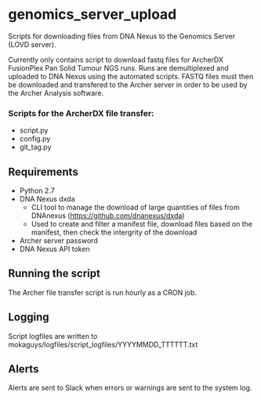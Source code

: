 # genomics_server_upload
Scripts for downloading files from DNA Nexus to the Genomics Server (LOVD server).

Currently only contains script to download fastq files for ArcherDX FusionPlex Pan Solid Tumour NGS runs. Runs are demultiplexed and uploaded to DNA Nexus using the automated scripts. FASTQ files must then be downloaded and transfered to the Archer server in order to be used by the Archer Analysis software.
### Scripts for the ArcherDX file transfer:
* script.py
* config.py
* git_tag.py

## Requirements
* Python 2.7
* DNA Nexus dxda 
    * CLI tool to manage the download of large quantities of files from DNAnexus (https://github.com/dnanexus/dxda)
    * Used to create and filter a manifest file, download files based on the manifest, then check the intergrity of the download
* Archer server password 
* DNA Nexus API token

## Running the script
The Archer file transfer script is run hourly as a CRON job. 

## Logging
Script logfiles are written to mokaguys/logfiles/script_logfiles/YYYYMMDD_TTTTTT.txt

## Alerts
Alerts are sent to Slack when errors or warnings are sent to the system log.